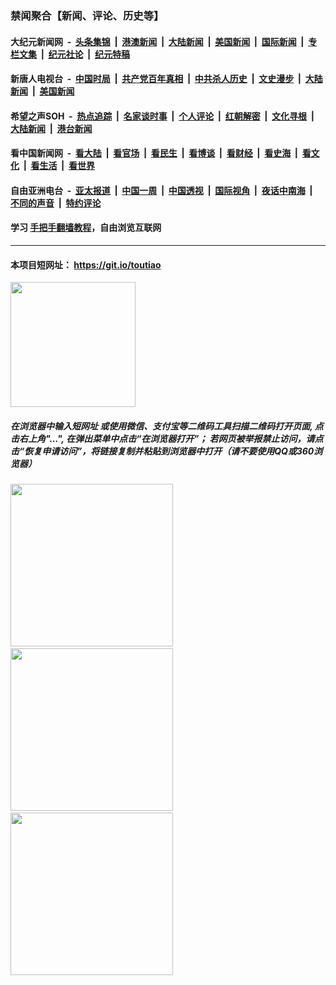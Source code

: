 ### 禁闻聚合【新闻、评论、历史等】

#### 大纪元新闻网 &nbsp;-&nbsp; [头条集锦](indexes/E头条集锦.md?t=03100332) &nbsp;|&nbsp; [港澳新闻](indexes/E港澳新闻.md?t=03100332)  &nbsp;|&nbsp; [大陆新闻](indexes/E大陆新闻.md?t=03100332) &nbsp;|&nbsp; [美国新闻](indexes/E美国新闻.md?t=03100332) &nbsp;|&nbsp; [国际新闻](indexes/E国际新闻.md?t=03100332) &nbsp;|&nbsp; [专栏文集](indexes/E专栏文集.md?t=03100332) &nbsp;|&nbsp; [纪元社论](indexes/E纪元社论.md?t=03100332) &nbsp;|&nbsp; [纪元特稿](indexes/E纪元特稿.md?t=03100332) 

#### 新唐人电视台 &nbsp;-&nbsp; [中国时局](indexes/N中国时局.md?t=03100332) &nbsp;|&nbsp; [共产党百年真相](indexes/N共产党百年真相.md?t=03100332) &nbsp;|&nbsp; [中共杀人历史](indexes/N中共杀人历史.md?t=03100332) &nbsp;|&nbsp; [文史漫步](indexes/N文史漫步.md?t=03100332) &nbsp;|&nbsp; [大陆新闻](indexes/N大陆新闻.md?t=03100332) &nbsp;|&nbsp; [美国新闻](indexes/N美国新闻.md?t=03100332)

#### 希望之声SOH &nbsp;-&nbsp; [热点追踪](indexes/H热点追踪.md?t=03100332) &nbsp;|&nbsp; [名家谈时事](indexes/H名家谈时事.md?t=03100332) &nbsp;|&nbsp; [个人评论](indexes/H个人评论.md?t=03100332)  &nbsp;|&nbsp; [红朝解密](indexes/H红朝解密.md?t=03100332) &nbsp;|&nbsp; [文化寻根](indexes/H文化寻根.md?t=03100332) &nbsp;|&nbsp; [大陆新闻](indexes/H大陆新闻.md?t=03100332) &nbsp;|&nbsp; [港台新闻](indexes/H港台新闻.md?t=03100332)

#### 看中国新闻网 &nbsp;-&nbsp; [看大陆](indexes/S看大陆.md?t=03100332) &nbsp;|&nbsp; [看官场](indexes/S看官场.md?t=03100332) &nbsp;|&nbsp; [看民生](indexes/S看民生.md?t=03100332)  &nbsp;|&nbsp; [看博谈](indexes/S看博谈.md?t=03100332) &nbsp;|&nbsp; [看财经](indexes/S看财经.md?t=03100332) &nbsp;|&nbsp; [看史海](indexes/S看史海.md?t=03100332) &nbsp;|&nbsp; [看文化](indexes/S看文化.md?t=03100332) &nbsp;|&nbsp; [看生活](indexes/S看生活.md?t=03100332) &nbsp;|&nbsp; [看世界](indexes/S看世界.md?t=03100332)

#### 自由亚洲电台 &nbsp;-&nbsp; [亚太报道](indexes/R亚太报道.md?t=03100332) &nbsp;|&nbsp; [中国一周](indexes/R中国一周.md?t=03100332) &nbsp;|&nbsp; [中国透视](indexes/R中国透视.md?t=03100332)  &nbsp;|&nbsp; [国际视角](indexes/R国际视角.md?t=03100332) &nbsp;|&nbsp; [夜话中南海](indexes/R夜话中南海.md?t=03100332) &nbsp;|&nbsp; [不同的声音](indexes/R不同的声音.md?t=03100332) &nbsp;|&nbsp; [特约评论](indexes/R特约评论.md?t=03100332)

#### 学习 [手把手翻墙教程](https://github.com/gfw-breaker/guides/wiki)，自由浏览互联网

----

#### 本项目短网址： https://git.io/toutiao
<img src="https://raw.githubusercontent.com/gfw-breaker/banned-news/master/scripts/img/qr.png" width="200px"/>  

##### 在浏览器中输入短网址 或使用微信、支付宝等二维码工具扫描二维码打开页面, 点击右上角"...", 在弹出菜单中点击“在浏览器打开”； 若网页被举报禁止访问，请点击“恢复申请访问”，将链接复制并粘贴到浏览器中打开（请不要使用QQ或360浏览器）

<img src="https://raw.githubusercontent.com/gfw-breaker/banned-news/master/scripts/img/1.png" width="260px"/> &nbsp; <img src="https://raw.githubusercontent.com/gfw-breaker/banned-news/master/scripts/img/2.png" width="260px"/> &nbsp; <img src="https://raw.githubusercontent.com/gfw-breaker/banned-news/master/scripts/img/3.png" width="260px"/>
